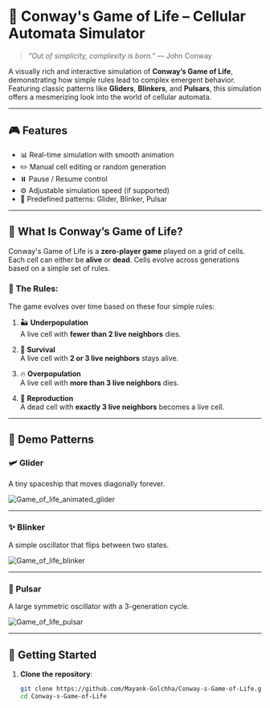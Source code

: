 # 🧬 Conway's Game of Life – Cellular Automata Simulator

> *"Out of simplicity, complexity is born."* — John Conway

A visually rich and interactive simulation of **Conway’s Game of Life**, demonstrating how simple rules lead to complex emergent behavior. Featuring classic patterns like **Gliders**, **Blinkers**, and **Pulsars**, this simulation offers a mesmerizing look into the world of cellular automata.

---

## 🎮 Features

- 📊 Real-time simulation with smooth animation
- ✏️ Manual cell editing or random generation
- ⏸️ Pause / Resume control
- ⚙️ Adjustable simulation speed (if supported)
- 📁 Predefined patterns: Glider, Blinker, Pulsar

---

## 🌟 What Is Conway’s Game of Life?

Conway's Game of Life is a **zero-player game** played on a grid of cells. Each cell can either be **alive** or **dead**. Cells evolve across generations based on a simple set of rules.

### 🧪 The Rules:
The game evolves over time based on these four simple rules:

1. 🏜️ **Underpopulation**  
   A live cell with **fewer than 2 live neighbors** dies.

2. 🌿 **Survival**  
   A live cell with **2 or 3 live neighbors** stays alive.

3. 🔥 **Overpopulation**  
   A live cell with **more than 3 live neighbors** dies.

4. 🌱 **Reproduction**  
   A dead cell with **exactly 3 live neighbors** becomes a live cell.

---

## 🎥 Demo Patterns

### 🛩️ Glider
A tiny spaceship that moves diagonally forever.

![Game_of_life_animated_glider](https://github.com/user-attachments/assets/ade7725c-e7eb-4d88-a7e2-3d145f23cd0a)

---

### ✨ Blinker  
A simple oscillator that flips between two states.

![Game_of_life_blinker](https://github.com/user-attachments/assets/39845dc1-16f7-42fb-ade0-50322651c39a)


---

### 🌌 Pulsar  
A large symmetric oscillator with a 3-generation cycle.

![Game_of_life_pulsar](https://github.com/user-attachments/assets/ea760beb-4ee9-4efa-8180-7701dde0115c)


---

## 🚀 Getting Started

1. **Clone the repository**:
   ```bash
   git clone https://github.com/Mayank-Golchha/Conway-s-Game-of-Life.git
   cd Conway-s-Game-of-Life
